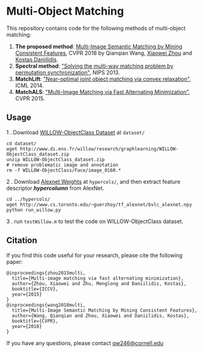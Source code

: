 # 

# Multi-Object Matching
This repository contains code for the following methods of multi-object matching:

1. **The proposed method**: [Multi-Image Semantic Matching by Mining Consistent Features](https://arxiv.org/abs/1711.07641), CVPR 2018 by Qianqian Wang, [Xiaowei Zhou](http://www.cad.zju.edu.cn/home/xzhou/) and [Kostas Daniilidis](http://www.cis.upenn.edu/~kostas/).
2. **Spectral method**: ["Solving the multi-way
matching problem by permutation synchronization"](http://people.cs.uchicago.edu/~risi/papers/PachauriKondorSinghNIPS2013.pdf), NIPS 2013.
3. **MatchLift**: ["Near-optimal joint object
matching via convex relaxation"](http://proceedings.mlr.press/v32/chend14.pdf), ICML 2014.
4. **MatchALS**: ["Multi-Image Matching via Fast Alternating Minimization"](http://www.cis.upenn.edu/~kostas/mypub.dir/xiaowei15iccv.pdf), CVPR 2015.

## Usage
1 . Download [WILLOW-ObjectClass Dataset](http://www.di.ens.fr/willow/research/graphlearning/) at ```dataset/```
```
cd dataset/
wget http://www.di.ens.fr/willow/research/graphlearning/WILLOW-ObjectClass_dataset.zip
unzip WILLOW-ObjectClass_dataset.zip
# remove problematic image and annotation
rm -f WILLOW-ObjectClass/Face/image_0160.*
```
2 . Download [Alexnet Weights](http://www.cs.toronto.edu/~guerzhoy/tf_alexnet/bvlc_alexnet.npy) at ```hypercols/```, and then extract feature descriptor ***hypercolumn*** from AlexNet.
```
cd ../hypercols/
wget http://www.cs.toronto.edu/~guerzhoy/tf_alexnet/bvlc_alexnet.npy
python run_willow.py
```
3 . run ```testWillow.m``` to test the code on WILLOW-ObjectClass dataset.

## Citation
If you find this code useful for your research, please cite the following paper:
```
@inproceedings{zhou2015multi,
  title={Multi-image matching via fast alternating minimization},
  author={Zhou, Xiaowei and Zhu, Menglong and Daniilidis, Kostas},
  booktitle={ICCV},
  year={2015}
}
@inproceedings{wang2018multi,
  title={Multi-Image Semantic Matching by Mining Consistent Features},
  author={Wang, Qianqian and Zhou, Xiaowei and Daniilidis, Kostas},
  booktitle={CVPR},
  year={2018}
}
```
If you have any questions, please contact qw246@cornell.edu




